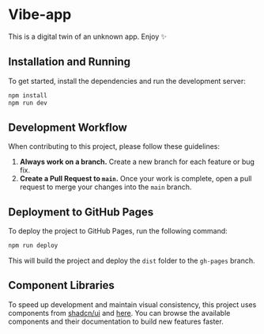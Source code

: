 # Vibe-app

This is a digital twin of an unknown app. Enjoy ✨

## Installation and Running

To get started, install the dependencies and run the development server:

```bash
npm install
npm run dev
```

## Development Workflow

When contributing to this project, please follow these guidelines:

1.  **Always work on a branch.** Create a new branch for each feature or bug fix.
2.  **Create a Pull Request to `main`.** Once your work is complete, open a pull request to merge your changes into the `main` branch.

## Deployment to GitHub Pages

To deploy the project to GitHub Pages, run the following command:

```bash
npm run deploy
```

This will build the project and deploy the `dist` folder to the `gh-pages` branch.

## Component Libraries

To speed up development and maintain visual consistency, this project uses components from [shadcn/ui](https://ui.shadcn.com/docs) and [here](https://ui.shadcn.com/docs/components). You can browse the available components and their documentation to build new features faster.
